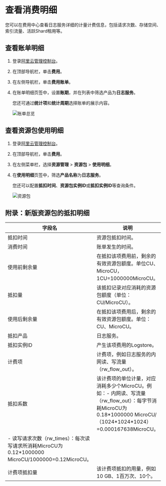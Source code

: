 # 查看消费明细

您可以在费用中心查看日志服务详细的计量计费信息，包括请求次数、存储空间、索引流量、活跃Shard租用等。

## 查看账单明细

1.  登录[阿里云管理控制台](https://home.console.aliyun.com/)。

2.  在顶部导航栏，单击**费用**。

3.  在左侧导航栏，单击**费用账单**。

4.  在账单明细页签中，设置**账期**，并在列表中筛选产品为**日志服务**。

    您还可通过**统计项**和**统计周期**选择账单的展示内容。

    ![账单总览](https://static-aliyun-doc.oss-accelerate.aliyuncs.com/assets/img/zh-CN/7234821061/p50435.png)


## 查看资源包使用明细

1.  登录[阿里云管理控制台](https://home.console.aliyun.com/)。

2.  在顶部导航栏，单击**费用**。

3.  在左侧菜单栏，选择**资源管理** \> **资源包** \> **使用明细**。

4.  在**使用明细**页签中，筛选**产品名称**为**日志服务**。

    您还可以配置**抵扣时间**、**资源包实例ID**或**抵扣实例ID**等查询条件。

    ![资源包](https://static-aliyun-doc.oss-accelerate.aliyuncs.com/assets/img/zh-CN/7920329061/p171017.png)


## 附录：新版资源包的抵扣明细

|字段名|说明|
|---|--|
|抵扣时间|资源包抵扣时间。|
|消费时间|账单发生的时间。|
|使用前剩余量|在抵扣该项费用前，剩余的有效资源包额度。单位CU、MicroCU，1CU=1000000MicroCU。|
|抵扣量|该抵扣记录对应消耗的资源包额度（单位：CU/MicroCU）。|
|使用后剩余量|在抵扣该项费用后，剩余的有效资源包额度。单位：CU、MicroCU。|
|抵扣产品|日志服务。|
|抵扣实例ID|产生该项费用的Logstore。|
|计费项|计费项，例如日志服务的内网读、写流量（rw\_flow\_out）。|
|抵扣系数|该计费项的单位计量，对应消耗多少个MicroCU。例如：-   内网读、写流量（rw\_flow\_out）：每字节消耗MicroCU为0.18\*1000000 MicroCU/（1024\*1024\*1024）=0.000167638MicroCU。
-   读写请求次数（rw\_times）：每次读写请求所消耗MicroCU为0.12\*1000000 MicroCU/1000000=0.12MicroCU。 |
|计费项抵扣量|该计费项抵扣的用量，例如10 GB、1百万次、10个。|

